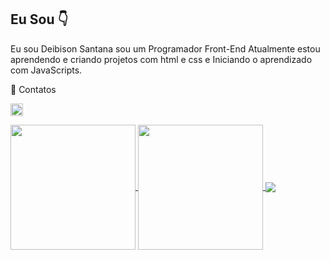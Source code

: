 ## Eu Sou :point_down:

Eu sou Deibison Santana sou um Programador Front-End Atualmente estou aprendendo e criando projetos com html e css e Iniciando o aprendizado com JavaScripts.

📱 Contatos

<a href="https://mail.google.com/mail/u/0/?tab=rm&ogbl#inbox"><img 
height="20" alt="Gmail" src="https://github.com/user-attachments/assets/bdb11d51-4720-4b80-9711-2c23092603c8" style="max-width: 100%;"></a>
    


<a href="https://github.com/anuraghazra/github-readme-stats">
  <img height=200 align="center" src="https://github-readme-stats.vercel.app/api?username=Deibisonsantana" />
</a>
<a href="https://github.com/anuraghazra/convoychat">
  <img height=200 align="center" src="https://github-readme-stats.vercel.app/api/top-langs?username=Deibisonsantana&layout=compact&langs_count=8&card_width=320" />
</a>


<a href="https://github.com/anuraghazra/github-readme-stats">
  <img align="center" src="https://github-readme-stats.vercel.app/api/pin/?username=Deibisonsantana&repo=github-readme-stats" />
</a>
